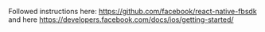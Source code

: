Followed instructions here: https://github.com/facebook/react-native-fbsdk and here https://developers.facebook.com/docs/ios/getting-started/